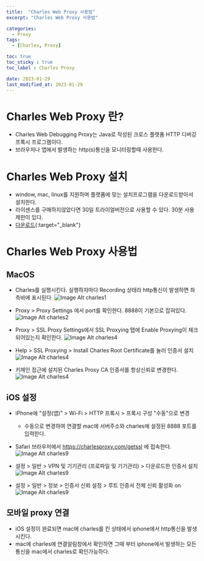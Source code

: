 ```yaml
---
title:  "Charles Web Proxy 사용법"
excerpt: "Charles Web Proxy 사용법"

categories:
  - Proxy
tags:
  - [Charles, Proxy]

toc: true
toc_sticky : true
toc_label : Charles Proxy

date: 2023-01-29
last_modified_at: 2023-01-29
---
```


# Charles Web Proxy 란?
- Charles Web Debugging Proxy는 Java로 작성된 크로스 플랫폼 HTTP 디버깅 프록시 프로그램이다.
- 브라우저나 앱에서 발생하는 http(s)통신을 모니터링할때 사용한다.

# Charles Web Proxy 설치

- window, mac, linux를 지원하며 플랫폼에 맞는 설치프로그램을 다운로드받아서 설치한다. 
- 라이센스를 구매하지않았다면 30일 트라이얼버전으로 사용할 수 있다. 30분 사용제한이 있다.
- [다운로드](https://www.charlesproxy.com/download/latest-release/){:target="_blank"}

# Charles Web Proxy 사용법

## MacOS

- Charles를 실행시킨다. 실행하자마다 Recording 상태라 http통신이 발생하면 좌측바에 표시된다.
![Image Alt charles1](/assets/img/contents/charles/charles1.png)

- Proxy > Proxy Settings 에서 port를 확인한다. 8888이 기본으로 잡혀있다.
![Image Alt charles2](/assets/img/contents/charles/charles3.png)

- Proxy > SSL Proxy Settings에서 SSL Proxying 탭에 Enable Proxying이 체크되어있는지 확인한다.
![Image Alt charles4](/assets/img/contents/charles/charles4.png)

- Help > SSL Proxying > Install Charles Root Certificate를 눌러 인증서 설치
![Image Alt charles4](/assets/img/contents/charles/charles6.png)

- 키체인 접근에 설치된 Charles Proxy CA 인증서를 항상신뢰로 변경한다.
![Image Alt charles4](/assets/img/contents/charles/charles5.png)

## iOS 설정

- iPhone에 "설정(앱)" > Wi-Fi > HTTP 프록시 > 프록시 구성 "수동"으로 변경
    - 수동으로 변경하여 연결할 mac에 서버주소와 charles에 설정된 8888 포트를 입력한다.

- Safari 브라우저에서 https://charlesproxy.com/getssl 에 접속한다.
![Image Alt charles9](/assets/img/contents/charles/charles9.png)

- 설정 > 일반 > VPN 및 기기관리 (프로파일 및 기기관리) > 다운로드한 인증서 설치
![Image Alt charles9](/assets/img/contents/charles/charles7.png)

- 설정 > 일반 > 정보 > 인증서 신뢰 설정 > 루트 인증서 전체 신뢰 활성화 on
![Image Alt charles9](/assets/img/contents/charles/charles8.png)

## 모바일 proxy 연결 

- iOS 설정이 완료되면 mac에 charles를 킨 상태에서 iphone에서 http통신을 발생시킨다.
- mac에 charles에 연결알림창에서 확인하면 그때 부터 iphone에서 발생하는 모든 통신을 mac에서 charles로 확인가능하다.
